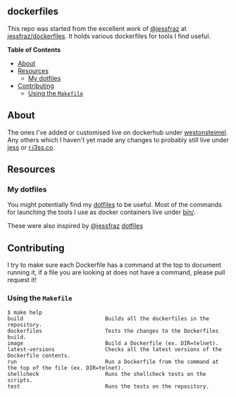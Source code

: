 ## dockerfiles

This repo was started from the excellent work of [@jessfraz](https://github.com/jessfraz) 
at [jessfraz/dockerfiles](https://github.com/jessfraz/dockerfiles).  It holds various dockerfiles 
for tools I find useful.

**Table of Contents**

<!-- toc -->

- [About](#about)
- [Resources](#resources)
  * [My dotfiles](#my-dotfiles)
- [Contributing](#contributing)
  * [Using the `Makefile`](#using-the-makefile)

<!-- tocstop -->

## About

The ones I've added or customised live on dockerhub under [westonsteimel](https://hub.docker.com/u/westonsteimel).  
Any others which I haven't yet made any changes to probably still live under [jess](https://hub.docker.com/u/jess/) or 
[r.j3ss.co](https://r.j3ss.co/).

## Resources

### My dotfiles

You might potentially find my [dotfiles](https://github.com/westonsteimel/dotfiles) to be useful.  Most of the commands 
for launching the tools I use as docker containers live under [bin/](https://github.com/westonsteimel/dotfiles/blob/master/bin/).

These were also inspired by [@jessfraz](https://github.com/jessfraz) [dotfiles](https://github.com/jessfraz/dotfiles)

## Contributing

I try to make sure each Dockerfile has a command at the top to document running it,
if a file you are looking at does not have a command, please
pull request it!

### Using the `Makefile`

```
$ make help
build                          Builds all the dockerfiles in the repository.
dockerfiles                    Tests the changes to the Dockerfiles build.
image                          Build a Dockerfile (ex. DIR=telnet).
latest-versions                Checks all the latest versions of the Dockerfile contents.
run                            Run a Dockerfile from the command at the top of the file (ex. DIR=telnet).
shellcheck                     Runs the shellcheck tests on the scripts.
test                           Runs the tests on the repository.
```
